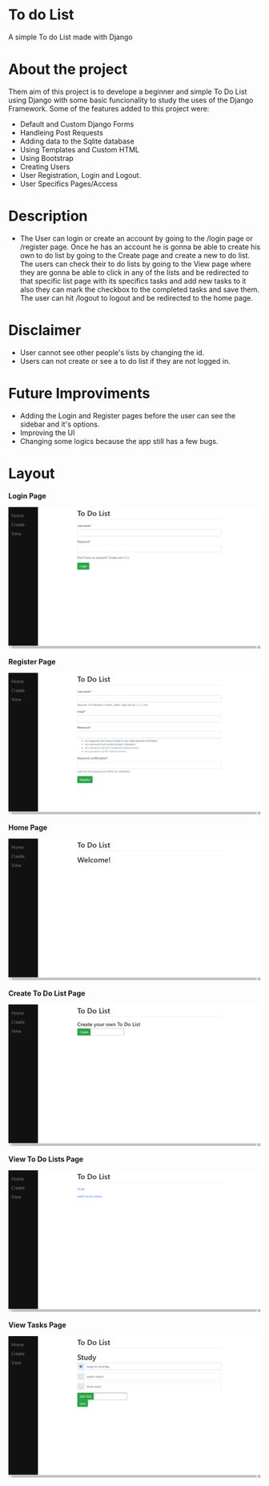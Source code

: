 # To do List
A simple To do List made with Django

# About the project
Them aim of this project is to develope a beginner and simple To Do List using Django
with some basic funcionality to study the uses of the Django Framework.
Some of the features added to this project were:
- Default and Custom Django Forms
- Handleing Post Requests
- Adding data to the Sqlite database
- Using Templates and Custom HTML
- Using Bootstrap
- Creating Users
- User Registration, Login and Logout.
- User Specifics Pages/Access

# Description
- The User can login or create an account by going to the /login page or /register page. Once he has an account he is gonna be able to create his own to do list by going to the Create page and create a new to do list.
The users can check their to do lists by going to the View page where they are gonna be able to click in any of the lists and be redirected to that specific
list page with its specifics tasks and add new tasks to it also they can mark the checkbox to the completed tasks and save them. The user can hit /logout to logout and be redirected to the home page.

# Disclaimer
- User cannot see other people's lists by changing the id.
- Users can not create or see a to do list if they are not logged in.

# Future Improviments
- Adding the Login and Register pages before the user can see the sidebar and it's options.
- Improving the UI
- Changing some logics because the app still has a few bugs.

# Layout
**Login Page**

![Login Page](https://github.com/Brunotorres15/Django-ToDoList/blob/main/assets/login.png)

**Register Page**

![Register Page](https://github.com/Brunotorres15/Django-ToDoList/blob/main/assets/register.png)

**Home Page**

![Home Page](https://github.com/Brunotorres15/Django-ToDoList/blob/main/assets/home.png)

**Create To Do List Page**

![Create Page](https://github.com/Brunotorres15/Django-ToDoList/blob/main/assets/create.png)

**View To Do Lists Page**

![To Do Lists Page](https://github.com/Brunotorres15/Django-ToDoList/blob/main/assets/todolists.png)

**View Tasks Page**

![Tasks Page](https://github.com/Brunotorres15/Django-ToDoList/blob/main/assets/tasks.png)

